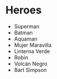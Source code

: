 # Heroes

* Superman
* Batman
* Aquaman
* Mujer Maravilla
* Linterna Verde
* Robin
* Volcán Negro
* Bart Simpson
